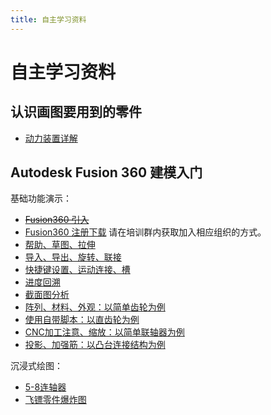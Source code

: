 ```yaml
---
title: 自主学习资料
---
```

# 自主学习资料

## 认识画图要用到的零件

* [动力装置详解](https://www.bilibili.com/video/av986208191)

## Autodesk Fusion 360 建模入门

基础功能演示：

* [<del>Fusion360 引入</del>](https://www.bilibili.com/video/av257617605)
* [Fusion360 注册下载](https://www.bilibili.com/video/av470007652)
  请在培训群内获取加入相应组织的方式。
* [帮助、草图、拉伸](https://www.bilibili.com/video/av982664256)
* [导入、导出、旋转、联接](https://www.bilibili.com/video/av770264777)
* [快捷键设置、运动连接、槽](https://www.bilibili.com/video/av597924633)
* [进度回溯](https://www.bilibili.com/video/av813170669)
* [截面图分析](https://www.bilibili.com/video/av687019185)
* [阵列、材料、外观：以简单齿轮为例](https://www.bilibili.com/video/av513649963)
* [使用自带脚本：以直齿轮为例](https://www.bilibili.com/video/av471542738)
* [CNC加工注意、缩放：以简单联轴器为例](https://www.bilibili.com/video/av428800736)
* [投影、加强筋：以凸台连接结构为例](https://www.bilibili.com/video/av389595149)

沉浸式绘图：

* [5-8连轴器](https://www.bilibili.com/video/av471329089)
* [飞镖零件爆炸图](https://www.bilibili.com/video/av514226469)
